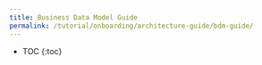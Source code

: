 ```yaml
---
title: Business Data Model Guide
permalink: /tutorial/onboarding/architecture-guide/bdm-guide/
---
```


* TOC
{:toc}
